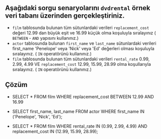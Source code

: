 ## Aşağıdaki sorgu senaryolarını `dvdrental` örnek veri tabanı üzerinden gerçekleştiriniz.

- `film` tablosunda bulunan tüm sütunlardaki verileri `replacement_cost` değeri 12.99 dan büyük eşit ve 16.99 küçük olma koşuluyla sıralayınız ( `BETWEEN` - `AND` yapısını kullanınız.)
- `actor` tablosunda bulunan `first_name` ve `last_name` sütunlardaki verileri first_name 'Penelope' veya 'Nick' veya 'Ed' değerleri olması koşuluyla sıralayınız. ( `IN` operatörünü kullanınız.)
- `film` tablosunda bulunan tüm sütunlardaki verileri `rental_rate` 0.99, 2.99, 4.99 VE `replacement_cost` 12.99, 15.99, 28.99 olma koşullarıyla sıralayınız. ( `IN` operatörünü kullanınız.)

## Çözüm

- SELECT \* FROM film
  WHERE replacement_cost BETWEEN 12.99 AND 16.99

- SELECT first_name, last_name FROM actor
  WHERE first_name IN ('Penelope', 'Nick', 'Ed');

- SELECT \* FROM film
  WHERE rental_rate IN (0.99, 2.99, 4.99) AND
  replacement_cost IN (12.99, 15.99, 28.99);
